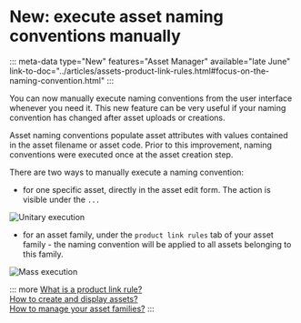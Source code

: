 # New: execute asset naming conventions manually
::: meta-data type="New" features="Asset Manager" available="late June" link-to-doc="../articles/assets-product-link-rules.html#focus-on-the-naming-convention.html"
:::

You can now manually execute naming conventions from the user interface whenever you need it. This new feature can be very useful if your naming convention has changed after asset uploads or creations.

Asset naming conventions populate asset attributes with values contained in the asset filename or asset code. Prior to this improvement, naming conventions were executed once at the asset creation step. 


There are two ways to manually execute a naming convention:
- for one specific asset, directly in the asset edit form. The action is visible under the `...`

![Unitary execution](../img/unitary-execution.png)

- for an asset family, under the `product link rules` tab of your asset family - the naming convention will be applied to all assets belonging to this family.

![Mass execution](../img/mass-execution.png)

::: more
[What is a product link rule?](../articles/assets-product-link-rules.html)  
[How to create and display assets?](../articles/create-and-display-assets.html)  
[How to manage your asset families?](../articles/manage-asset-families.html)
:::

